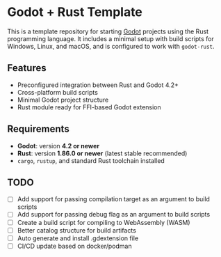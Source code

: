 # Godot + Rust Template

This is a template repository for starting [Godot](https://godotengine.org/) projects using the Rust programming language. It includes a minimal setup with build scripts for Windows, Linux, and macOS, and is configured to work with `godot-rust`.

## Features

- Preconfigured integration between Rust and Godot 4.2+
- Cross-platform build scripts
- Minimal Godot project structure
- Rust module ready for FFI-based Godot extension

## Requirements

- **Godot**: version **4.2 or newer**
- **Rust**: version **1.86.0 or newer** (latest stable recommended)
- `cargo`, `rustup`, and standard Rust toolchain installed

## TODO

- [ ] Add support for passing compilation target as an argument to build scripts
- [ ] Add support for passing debug flag as an argument to build scripts
- [ ] Create a build script for compiling to WebAssembly (WASM)
- [ ] Better catalog structure for build artifacts
- [ ] Auto generate and install .gdextension file
- [ ] CI/CD update based on docker/podman